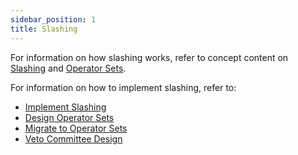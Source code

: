 ```yaml
---
sidebar_position: 1
title: Slashing
---
```


For information on how slashing works, refer to concept content on [Slashing](../../../../products/eigenlayer/concepts/slashing/slashing-concept.md) and
[Operator Sets](../../../../products/eigenlayer/concepts/operator-sets/operator-sets-concept).

For information on how to implement slashing, refer to: 
* [Implement Slashing](../../howto/build/slashing/implement-slashing)
* [Design Operator Sets](../../howto/build/slashing/design-operator-set.md)
* [Migrate to Operator Sets](../../howto/build/slashing/migrate-to-operatorsets.md)
* [Veto Committee Design](../../howto/build/slashing/slashing-veto-committee-design.md)